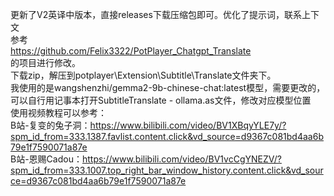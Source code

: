 更新了V2英译中版本，直接releases下载压缩包即可。优化了提示词，联系上下文
<br>参考
<br>https://github.com/Felix3322/PotPlayer_Chatgpt_Translate
<br>的项目进行修改。
<br>下载zip，解压到potplayer\Extension\Subtitle\Translate文件夹下。
<br>我使用的是wangshenzhi/gemma2-9b-chinese-chat:latest模型，需要更改的，
<br>可以自行用记事本打开SubtitleTranslate - ollama.as文件，修改对应模型位置
<br>使用视频教程可以参考：
<br>B站-复变的兔子洞：https://www.bilibili.com/video/BV1XBqyYLE7y/?spm_id_from=333.1387.favlist.content.click&vd_source=d9367c081bd4aa6b79e1f7590071a87e
<br>B站-恩赐Cadou：https://www.bilibili.com/video/BV1vcCgYNEZV/?spm_id_from=333.1007.top_right_bar_window_history.content.click&vd_source=d9367c081bd4aa6b79e1f7590071a87e
